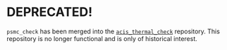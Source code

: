 # DEPRECATED!

`psmc_check` has been merged into the [`acis_thermal_check`](https://github.com/acisops/acis_thermal_check) repository. This repository is no longer functional and is only of historical interest.
